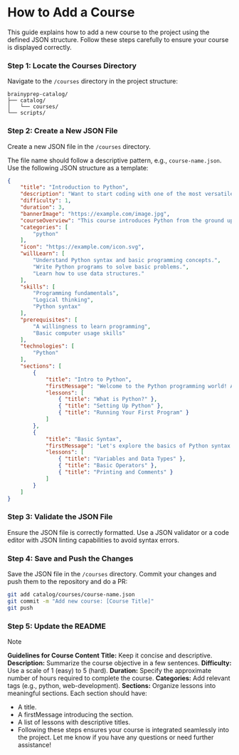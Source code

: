 # How to Add a Course

This guide explains how to add a new course to the project using the defined JSON structure. Follow these steps carefully to ensure your course is displayed correctly.

### Step 1: Locate the Courses Directory

Navigate to the `/courses` directory in the project structure:

```
brainyprep-catalog/
├── catalog/
│   └── courses/
└── scripts/
```

### Step 2: Create a New JSON File

Create a new JSON file in the `/courses` directory.

The file name should follow a descriptive pattern, e.g., `course-name.json`.
Use the following JSON structure as a template:

```json
{
    "title": "Introduction to Python",
    "description": "Want to start coding with one of the most versatile programming languages? Learn the essentials of Python and the skills to tackle real-world problems.",
    "difficulty": 1,
    "duration": 3,
    "bannerImage": "https://example.com/image.jpg",
    "courseOverview": "This course introduces Python from the ground up, covering basic syntax, control structures, data handling, and functions. By the end, you'll be ready to write Python scripts, understand core programming concepts, and move on to more advanced topics.",
    "categories": [
        "python"
    ],
    "icon": "https://example.com/icon.svg",
    "willLearn": [
        "Understand Python syntax and basic programming concepts.",
        "Write Python programs to solve basic problems.",
        "Learn how to use data structures."
    ],
    "skills": [
        "Programming fundamentals",
        "Logical thinking",
        "Python syntax"
    ],
    "prerequisites": [
        "A willingness to learn programming",
        "Basic computer usage skills"
    ],
    "technologies": [
        "Python"
    ],
    "sections": [
        {
            "title": "Intro to Python",
            "firstMessage": "Welcome to the Python programming world! Are you excited to begin your journey?",
            "lessons": [
                { "title": "What is Python?" },
                { "title": "Setting Up Python" },
                { "title": "Running Your First Program" }
            ]
        },
        {
            "title": "Basic Syntax",
            "firstMessage": "Let's explore the basics of Python syntax. Understanding this will give you a foundation for all Python programming.",
            "lessons": [
                { "title": "Variables and Data Types" },
                { "title": "Basic Operators" },
                { "title": "Printing and Comments" }
            ]
        }
    ]
}
```

### Step 3: Validate the JSON File

Ensure the JSON file is correctly formatted.
Use a JSON validator or a code editor with JSON linting capabilities to avoid syntax errors.

### Step 4: Save and Push the Changes

Save the JSON file in the `/courses` directory.
Commit your changes and push them to the repository and do a PR:

```bash
git add catalog/courses/course-name.json
git commit -m "Add new course: [Course Title]"
git push
```

### Step 5: Update the README


> [!NOTE] 
> **Guidelines for Course Content**
> **Title:** Keep it concise and descriptive.
> **Description:** Summarize the course objective in a few sentences.
> **Difficulty:** Use a scale of 1 (easy) to 5 (hard).
> **Duration:** Specify the approximate number of hours required to complete the course.
> **Categories:** Add relevant tags (e.g., python, web-development).
> **Sections:** Organize lessons into meaningful sections. Each section should have:
> - A title.
> - A firstMessage introducing the section.
> - A list of lessons with descriptive titles.
> - Following these steps ensures your course is integrated seamlessly into the project. Let me know if you have any questions or need further assistance!